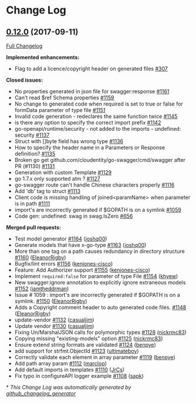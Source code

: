 # Change Log

## [0.12.0](https://github.com/cloudentity/go-swagger/tree/0.12.0) (2017-09-11)
[Full Changelog](https://github.com/cloudentity/go-swagger/compare/0.11.0...0.12.0)

**Implemented enhancements:**

- Flag to add a licence/copyright header on generated files  [\#307](https://github.com/cloudentity/go-swagger/issues/307)

**Closed issues:**

- No properties generated in json file for swagger:response [\#1161](https://github.com/cloudentity/go-swagger/issues/1161)
- Can't read $ref Schema properties [\#1159](https://github.com/cloudentity/go-swagger/issues/1159)
- No change to generated code when required is set to true or false for formData parameter of type file [\#1151](https://github.com/cloudentity/go-swagger/issues/1151)
- Invalid code generation - redeclares the same function twice [\#1145](https://github.com/cloudentity/go-swagger/issues/1145)
- is there any option to specify the correct import prefix [\#1142](https://github.com/cloudentity/go-swagger/issues/1142)
- go-openapi/runtime/security - not added to the imports - undefined: security [\#1137](https://github.com/cloudentity/go-swagger/issues/1137)
- Struct with \[\]byte field has wrong type [\#1136](https://github.com/cloudentity/go-swagger/issues/1136)
- How to specify the header name in a Parameters or Response definition? [\#1135](https://github.com/cloudentity/go-swagger/issues/1135)
- Broken go get github.com/cloudentity/go-swagger/cmd/swagger after PR \(\#1130\) [\#1131](https://github.com/cloudentity/go-swagger/issues/1131)
- Generation with custom Template [\#1129](https://github.com/cloudentity/go-swagger/issues/1129)
- go 1.7.x only supported atm ? [\#1127](https://github.com/cloudentity/go-swagger/issues/1127)
- go-swagger route can't handle Chinese characters properly [\#1116](https://github.com/cloudentity/go-swagger/issues/1116)
- Add 'db' tag to struct [\#1113](https://github.com/cloudentity/go-swagger/issues/1113)
- Client code is missing handling of joined\<paramName\> when parameter is in path [\#1111](https://github.com/cloudentity/go-swagger/issues/1111)
- import's are incorrectly generated if $GOPATH is on a symlink [\#1059](https://github.com/cloudentity/go-swagger/issues/1059)
- Code gen: undefined: swag in swag.IsZero [\#656](https://github.com/cloudentity/go-swagger/issues/656)

**Merged pull requests:**

- Test model generator [\#1164](https://github.com/cloudentity/go-swagger/pull/1164) ([joshq00](https://github.com/joshq00))
- Generate models that have x-go-type [\#1163](https://github.com/cloudentity/go-swagger/pull/1163) ([joshq00](https://github.com/joshq00))
- More than one tag on a path causes redundancy in directory structure [\#1160](https://github.com/cloudentity/go-swagger/pull/1160) ([EleanorRigby](https://github.com/EleanorRigby))
- Bugfix/lint errors [\#1156](https://github.com/cloudentity/go-swagger/pull/1156) ([kenjones-cisco](https://github.com/kenjones-cisco))
- Feature: Add Authorizer support [\#1155](https://github.com/cloudentity/go-swagger/pull/1155) ([kenjones-cisco](https://github.com/kenjones-cisco))
- Implement `required:false` for parameter of type File [\#1154](https://github.com/cloudentity/go-swagger/pull/1154) ([khyew](https://github.com/khyew))
- New swagger:ignore annotation to explicitly ignore extraneous models [\#1152](https://github.com/cloudentity/go-swagger/pull/1152) ([iamtheddrman](https://github.com/iamtheddrman))
- Issue \# 1059 : import's are incorrectly generated if $GOPATH is on a symlink.  [\#1150](https://github.com/cloudentity/go-swagger/pull/1150) ([EleanorRigby](https://github.com/EleanorRigby))
- Adds a Copyright comment header to auto generated code files. [\#1148](https://github.com/cloudentity/go-swagger/pull/1148) ([EleanorRigby](https://github.com/EleanorRigby))
- update-vendor [\#1132](https://github.com/cloudentity/go-swagger/pull/1132) ([casualjim](https://github.com/casualjim))
- Update vendor [\#1130](https://github.com/cloudentity/go-swagger/pull/1130) ([casualjim](https://github.com/casualjim))
- Fixing Un/MarshalJSON calls for polymorphic types [\#1128](https://github.com/cloudentity/go-swagger/pull/1128) ([nickrmc83](https://github.com/nickrmc83))
- Copying missing "existing-models" option [\#1125](https://github.com/cloudentity/go-swagger/pull/1125) ([nickrmc83](https://github.com/nickrmc83))
- Ensure extend string formats are validated [\#1124](https://github.com/cloudentity/go-swagger/pull/1124) ([benpye](https://github.com/benpye))
- add support for strfmt.ObjectId [\#1123](https://github.com/cloudentity/go-swagger/pull/1123) ([ultimateboy](https://github.com/ultimateboy))
- Correctly validate each element in array parameter [\#1119](https://github.com/cloudentity/go-swagger/pull/1119) ([benpye](https://github.com/benpye))
- Add path array param [\#1112](https://github.com/cloudentity/go-swagger/pull/1112) ([marclop](https://github.com/marclop))
- Add default imports in templates [\#1110](https://github.com/cloudentity/go-swagger/pull/1110) ([JrCs](https://github.com/JrCs))
- Fix typo in configureAPI logger example [\#1108](https://github.com/cloudentity/go-swagger/pull/1108) ([sapk](https://github.com/sapk))


\* *This Change Log was automatically generated by [github_changelog_generator](https://github.com/skywinder/Github-Changelog-Generator)*
